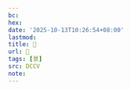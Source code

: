 ```yaml
---
bc:
hex:
date: '2025-10-13T10:26:54+08:00'
lastmod:
title: 􀏣
url: 􀏣
tags: [景]
src: DCCV
note:
---
```

